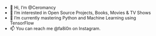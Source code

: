 - 👋 Hi, I’m @Ceromancy
- 👀 I’m interested in Open Source Projects, Books, Movies & TV Shows
- 🌱 I’m currently mastering Python and Machine Learning using TensorFlow
- 📫 You can reach me @fa8i0n on Instagram.

<!---
Ceromancy/Ceromancy is a ✨ special ✨ repository because its `README.md` (this file) appears on your GitHub profile.
You can click the Preview link to take a look at your changes.
--->
